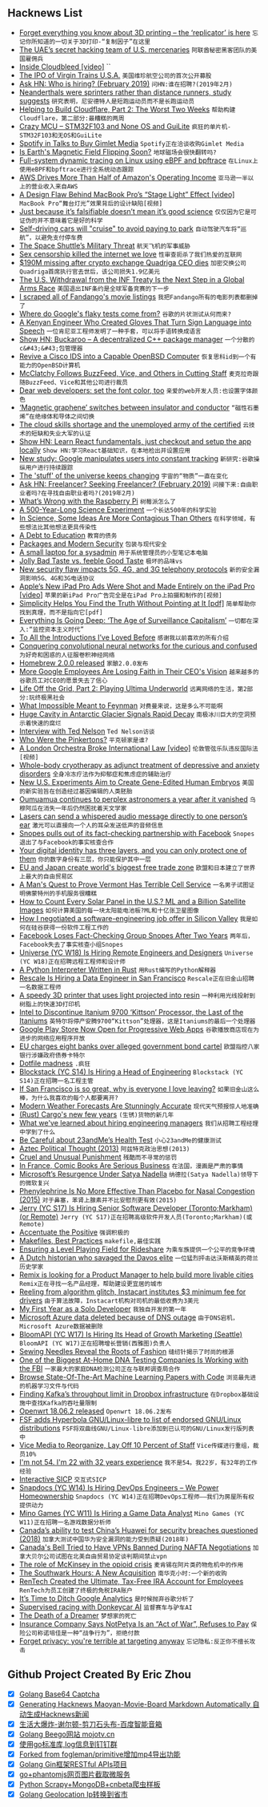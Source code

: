 ## Hacknews List


- [Forget everything you know about 3D printing – the ‘replicator’ is here](https://www.nature.com/articles/d41586-018-07798-9)  `忘记你所知道的一切关于3D打印-“复制因子”在这里`
- [The UAE’s secret hacking team of U.S. mercenaries](https://uk.reuters.com/article/uk-usa-spying-raven-specialreport-idUKKCN1PO1A6)  `阿联酋秘密黑客团队的美国雇佣兵`
- [Inside Cloudbleed [video]](https://www.rsaconference.com/videos/inside-cloudbleed)  ``
- [The IPO of Virgin Trains U.S.A.](https://www.bloomberg.com/opinion/articles/2019-02-01/two-billionaires-want-to-restore-the-glory-of-u-s-railroads)  `美国维珍航空公司的首次公开募股`
- [Ask HN: Who is hiring? (February 2019)](item?id=19055166)  `问HN:谁在招聘?(2019年2月)`
- [Neanderthals were sprinters rather than distance runners, study suggests](http://theconversation.com/neanderthals-were-sprinters-rather-than-distance-runners-our-study-surprisingly-suggests-110761)  `研究表明，尼安德特人是短跑运动员而不是长跑运动员`
- [Helping to Build Cloudflare, Part 2: The Worst Two Weeks](https://blog.cloudflare.com/helping-to-build-cloudflare-part-2/)  `帮助构建Cloudflare，第二部分:最糟糕的两周`
- [Crazy MCU – STM32F103 and None OS and GuiLite](https://github.com/idea4good/GuiLite)  `疯狂的单片机- STM32F103和无OS和GuiLite`
- [Spotify in Talks to Buy Gimlet Media](https://www.wsj.com/articles/spotify-in-talks-to-buy-gimlet-media-11549062083)  `Spotify正在洽谈收购Gimlet Media`
- [Is Earth&#39;s Magnetic Field Flipping Soon?](https://www.space.com/43173-earth-magnetic-field-flips-when.html)  `地球磁场会很快翻转吗?`
- [Full-system dynamic tracing on Linux using eBPF and bpftrace](https://www.joyfulbikeshedding.com/blog/2019-01-31-full-system-dynamic-tracing-on-linux-using-ebpf-and-bpftrace.html)  `在Linux上使用eBPF和bpftrace进行全系统动态跟踪`
- [AWS Drives More Than Half of Amazon&#39;s Operating Income](https://www.lightreading.com/enterprise-cloud/infrastructure-and-platform/aws-drives-more-than-half-of-amazons-operating-income/d/d-id/749196)  `亚马逊一半以上的营业收入来自AWS`
- [A Design Flaw Behind MacBook Pro’s “Stage Light” Effect [video]](https://www.youtube.com/watch?v=iLALpD004Gk)  `MacBook Pro“舞台灯光”效果背后的设计缺陷[视频]`
- [Just because it’s falsifiable doesn’t mean it’s good science](http://backreaction.blogspot.com/2019/01/just-because-its-falsifiable-doesnt.html)  `仅仅因为它是可证伪的并不意味着它是好的科学`
- [Self-driving cars will &#34;cruise&#34; to avoid paying to park](https://news.ucsc.edu/2019/01/millardball-vehicles.html)  `自动驾驶汽车将“巡航”，以避免支付停车费`
- [The Space Shuttle’s Military Threat](https://youzicha.tumblr.com/post/181657051514/my-favorite-part-about-the-economically-dubious)  `航天飞机的军事威胁`
- [Sex censorship killed the internet we love](https://www.engadget.com/2019/01/31/sex-censorship-killed-internet-fosta-sesta/)  `性审查扼杀了我们热爱的互联网`
- [$190M missing after crypto exchange Quadriga CEO dies](https://www.theglobeandmail.com/business/streetwise/article-quadriga-cant-access-190-million-following-ceos-death-court/)  `加密交换公司Quadriga首席执行官去世后，该公司损失1.9亿美元`
- [The U.S. Withdrawal from the INF Treaty Is the Next Step in a Global Arms Race](https://worldview.stratfor.com/article/us-withdrawal-inf-treaty-russia-global-arms-race-missiles)  `美国退出INF条约是全球军备竞赛的下一步`
- [I scraped all of Fandango&#39;s movie listings](https://readypipe.com/blog/fandango-ticket-prices/)  `我把Fandango所有的电影列表都删掉了`
- [Where do Google&#39;s flaky tests come from?](https://docs.google.com/document/d/1mZ0-Kc97DI_F3tf_GBW_NB_aqka-P1jVOsFfufxqUUM)  `谷歌的片状测试从何而来?`
- [A Kenyan Engineer Who Created Gloves That Turn Sign Language into Speech](https://www.becauseofthemwecan.com/blogs/culture/meet-the-kenyan-engineer-who-created-gloves-that-turn-sign-language-into-audible-speech)  `一位肯尼亚工程师发明了一种手套，可以将手语转换成语言`
- [Show HN: Buckaroo – A decentralized C&#43;&#43; package manager](https://github.com/LoopPerfect/buckaroo)  `一个分散的c&#43;&#43;包管理器`
- [Revive a Cisco IDS into a Capable OpenBSD Computer](https://komlositech.wordpress.com/2018/12/30/revive-a-cisco-ids-into-a-capable-openbsd-firewall/)  `恢复思科id到一个有能力的OpenBSD计算机`
- [McClatchy Follows BuzzFeed, Vice, and Others in Cutting Staff](https://www.miaminewtimes.com/news/mcclatchy-follows-buzzfeed-vice-and-others-in-cutting-staff-11070151)  `麦克拉奇跟随BuzzFeed、Vice和其他公司进行裁员`
- [Dear web developers: set the font color, too](https://www.luu.io/posts/web-devs-font-color)  `亲爱的web开发人员:也设置字体颜色`
- [‘Magnetic graphene’ switches between insulator and conductor](https://www.cam.ac.uk/research/news/magnetic-graphene-switches-between-insulator-and-conductor)  `“磁性石墨烯”在绝缘体和导体之间切换`
- [The cloud skills shortage and the unemployed army of the certified](https://itnext.io/the-cloud-skills-shortage-and-the-unemployed-army-of-the-certified-bd405784cef1)  `云技术的短缺和失业大军的认证`
- [Show HN: Learn React fundamentals, just checkout and setup the app locally](https://github.com/tyroprogrammer/learn-react-app)  `Show HN:学习React基础知识，在本地检出并设置应用`
- [New study: Google manipulates users into constant tracking](https://www.forbrukerradet.no/side/google-manipulates-users-into-constant-tracking)  `新研究:谷歌操纵用户进行持续跟踪`
- [The &#39;stuff&#39; of the universe keeps changing](https://phys.org/news/2019-02-universe.html)  `宇宙的“物质”一直在变化`
- [Ask HN: Freelancer? Seeking Freelancer? (February 2019)](item?id=19055165)  `问接下来:自由职业者吗?在寻找自由职业者吗?(2019年2月)`
- [What’s Wrong with the Raspberry Pi](https://ownyourbits.com/2019/02/02/whats-wrong-with-the-raspberry-pi/)  `树莓派怎么了`
- [A 500-Year-Long Science Experiment](https://www.theatlantic.com/science/archive/2019/01/500-year-long-science-experiment/581155/)  `一个长达500年的科学实验`
- [In Science, Some Ideas Are More Contagious Than Others](https://www.scientificamerican.com/article/in-science-some-ideas-are-more-contagious-than-others/)  `在科学领域，有些想法比其他想法更具传染性`
- [A Debt to Education](https://www.plough.com/en/topics/justice/social-justice/economic-justice/a-debt-to-education)  `教育的债务`
- [Packages and Modern Security](https://pragmacoders.com/blog/packages-and-modern-security)  `包装与现代安全`
- [A small laptop for a sysadmin](https://habr.com/en/post/437912/)  `用于系统管理员的小型笔记本电脑`
- [Jolly Bad Taste vs. feeble Good Taste](http://standpointmag.co.uk/critique-february-2019-jonathan-meades-jolly-bad-taste-vs-feeble-good-taste)  `极坏的品味vs`
- [New security flaw impacts 5G, 4G, and 3G telephony protocols](https://www.zdnet.com/article/new-security-flaw-impacts-5g-4g-and-3g-telephony-protocols/)  `新的安全漏洞影响5G、4G和3G电话协议`
- [Apple’s New iPad Pro Ads Were Shot and Made Entirely on the iPad Pro [video]](https://petapixel.com/2019/01/29/apples-new-ipad-pro-ads-were-shot-and-made-entirely-on-the-ipad-pro/)  `苹果的新iPad Pro广告完全是在iPad Pro上拍摄和制作的[视频]`
- [Simplicity Helps You Find the Truth Without Pointing at It [pdf]](https://pdfs.semanticscholar.org/fd67/17201c9855615795729e29b5821bb037c775.pdf)  `简单帮助你找到真理，而不是指向它[pdf]`
- [Everything Is Going Deep: ‘The Age of Surveillance Capitalism’](https://www.nytimes.com/2019/01/29/opinion/artificial-intelligence-surveillance.html)  `一切都在深入:“监控资本主义时代”`
- [To All the Introductions I’ve Loved Before](https://www.theparisreview.org/blog/2019/01/22/to-all-the-introductions-ive-loved-before/)  `感谢我以前喜欢的所有介绍`
- [Conquering convolutional neural networks for the curious and confused](https://towardsdatascience.com/wtf-is-image-classification-8e78a8235acb)  `为好奇和困惑的人征服卷积神经网络`
- [Homebrew 2.0.0 released](https://brew.sh/2019/02/02/homebrew-2.0.0/)  `家酿2.0.0发布`
- [More Google Employees Are Losing Faith in Their CEO&#39;s Vision](https://www.bloomberg.com/news/articles/2019-02-01/google-talent-advantage-erodes-as-more-workers-doubt-ceo-vision)  `越来越多的谷歌员工对CEO的愿景失去了信心`
- [Life Off the Grid, Part 2: Playing Ultima Underworld](https://www.filfre.net/2019/02/life-off-the-grid-part-2-playing-ultima-underworld/)  `远离网络的生活，第2部分:玩终极黑社会`
- [What Impossible Meant to Feynman](http://nautil.us/issue/68/context/what-impossible-meant-to-feynman)  `对费曼来说，这是多么不可能啊`
- [Huge Cavity in Antarctic Glacier Signals Rapid Decay](https://www.nasa.gov/feature/jpl/huge-cavity-in-antarctic-glacier-signals-rapid-decay)  `南极冰川巨大的空洞预示着快速的腐烂`
- [Interview with Ted Nelson](https://www.notion.so/tools-and-craft/03-ted-nelson)  `Ted Nelson访谈`
- [Who Were the Pinkertons?](https://slate.com/human-interest/2019/02/pinkerton-red-dead-redemption-2-lawsuit-history.html)  `平克顿家是谁?`
- [A London Orchestra Broke International Law [video]](https://www.youtube.com/watch?v=BzznBt8tVnI)  `伦敦管弦乐队违反国际法[视频]`
- [Whole-body cryotherapy as adjunct treatment of depressive and anxiety disorders](https://www.ncbi.nlm.nih.gov/pmc/articles/PMC2734249/)  `全身冷冻疗法作为抑郁症和焦虑症的辅助治疗`
- [New U.S. Experiments Aim to Create Gene-Edited Human Embryos](https://www.npr.org/sections/health-shots/2019/02/01/689623550/new-u-s-experiments-aim-to-create-gene-edited-human-embryos)  `美国的新实验旨在创造经过基因编辑的人类胚胎`
- [Oumuamua continues to perplex astronomers a year after it vanished](https://www.businessinsider.com/oumuamua-interstellar-space-rock-alien-spaceship-evidence-2019-1)  `乌穆阿瓜在消失一年后仍然困扰着天文学家`
- [Lasers can send a whispered audio message directly to one person’s ear](https://www.osa.org/en-us/about_osa/newsroom/news_releases/2019/new_technology_uses_lasers_to_transmit_audible_mes/)  `激光可以直接向一个人的耳朵发送低声的音频信息`
- [Snopes pulls out of its fact-checking partnership with Facebook](https://www.poynter.org/fact-checking/2019/snopes-pulls-out-of-its-fact-checking-partnership-with-facebook/)  `Snopes退出了与Facebook的事实核查合作`
- [Your digital identity has three layers, and you can only protect one of them](https://qz.com/1525661/your-digital-identity-has-three-layers-and-you-can-only-protect-one-of-them/)  `你的数字身份有三层，你只能保护其中一层`
- [EU and Japan create world&#39;s biggest free trade zone](https://www.dw.com/en/eu-and-japan-create-worlds-biggest-free-trade-zone/a-47319521)  `欧盟和日本建立了世界上最大的自由贸易区`
- [A Man&#39;s Quest to Prove Vermont Has Terrible Cell Service](https://www.npr.org/2019/02/01/690071045/one-mans-quest-to-prove-vermont-has-terrible-cell-service)  `一名男子试图证明佛蒙特州的手机服务很糟糕`
- [How to Count Every Solar Panel in the U.S.? ML and a Billion Satellite Images](https://www.engineering.com/DesignerEdge/DesignerEdgeArticles/ArticleID/18348/How-Do-You-Count-Every-Solar-Panel-in-the-US-Machine-Learning-and-a-Billion-Satellite-Images.aspx)  `如何计算美国的每一块太阳能电池板?ML和十亿张卫星图像`
- [How I negotiated a software-engineering job offer in Silicon Valley](https://blog.usejournal.com/how-i-negotiated-a-software-engineer-offer-in-silicon-valley-f11590f5c656)  `我是如何在硅谷获得一份软件工程工作的`
- [Facebook Loses Fact-Checking Group Snopes After Two Years](https://www.bloomberg.com/news/articles/2019-02-01/facebook-loses-fact-checking-group-snopes-after-two-years)  `两年后，Facebook失去了事实核查小组Snopes`
- [Universe (YC W18) Is Hiring Remote Engineers and Designers](item?id=19057946)  `Universe (YC W18)正在招聘远程工程师和设计师`
- [A Python Interpreter Written in Rust](https://github.com/RustPython/RustPython)  `用Rust编写的Python解释器`
- [Rescale Is Hiring a Data Engineer in San Francisco](https://jobs.lever.co/rescale/4882eec3-3abf-4161-af0f-5d32e3813c67?lever-origin=applied&amp;lever-source%5B%5D=Hacker%20News)  `Rescale正在旧金山招聘一名数据工程师`
- [A speedy 3D printer that uses light projected into resin](https://www.technologyreview.com/s/612869/watch-this-super-speedy-3d-printer-make-objects-suddenly-appear/)  `一种利用光线投射到树脂上的快速3D打印机`
- [Intel to Discontinue Itanium 9700 ‘Kittson’ Processor, the Last of the Itaniums](https://www.anandtech.com/show/13924/intel-to-discontinue-itanium-9700-kittson-processor-the-last-itaniums)  `英特尔将停产安腾9700“Kittson”处理器，这是Itaniums的最后一个处理器`
- [Google Play Store Now Open for Progressive Web Apps](https://medium.com/@firt/google-play-store-now-open-for-progressive-web-apps-ec6f3c6ff3cc)  `谷歌播放商店现在为进步的网络应用程序开放`
- [EU charges eight banks over alleged government bond cartel](https://www.reuters.com/article/us-eu-antitrust-banks/eu-charges-eight-banks-over-euro-government-bond-trading-cartel-idUSKCN1PP1UA)  `欧盟指控八家银行涉嫌政府债券卡特尔`
- [Dotfile madness](https://0x46.net/thoughts/2019/02/01/dotfile-madness/)  `.疯狂`
- [Blockstack (YC S14) Is Hiring a Head of Engineering](item?id=19059893)  `Blockstack (YC S14)正在招聘一名工程主管`
- [If San Francisco is so great, why is everyone I love leaving?](https://sf.curbed.com/2019/1/30/18196549/san-francisco-everyone-leaving-first-person-migration-california)  `如果旧金山这么棒，为什么我喜欢的每个人都要离开?`
- [Modern Weather Forecasts Are Stunningly Accurate](https://www.theatlantic.com/science/archive/2019/01/polar-vortex-weather-forecasting-good-now/581605/)  `现代天气预报惊人地准确`
- [(Rust) Cargo&#39;s new few years](https://www.ncameron.org/blog/cargos-next-few-years/)  `(生锈)货物的新几年`
- [What we&#39;ve learned about hiring engineering managers](https://circleci.com/blog/what-we-ve-learned-about-hiring-engineering-managers/)  `我们从招聘工程经理中学到了什么`
- [Be Careful about 23andMe’s Health Test](https://www.nytimes.com/interactive/2019/02/01/opinion/23andme-cancer-dna-test-brca.html)  `小心23andMe的健康测试`
- [Aztec Political Thought (2013)](http://abandonedfootnotes.blogspot.com/2013/11/aztec-political-thought.html)  `阿兹特克政治思想(2013)`
- [Cruel and Unusual Punishment](https://harpers.org/archive/2019/02/cruel-and-unusual-punishment-2/)  `残酷而不寻常的惩罚`
- [In France, Comic Books Are Serious Business](https://www.nytimes.com/2019/01/29/books/france-comic-books-angouleme.html)  `在法国，漫画是严肃的事情`
- [Microsoft’s Resurgence Under Satya Nadella](https://www.wsj.com/articles/microsofts-resurgence-under-satya-nadella-11549022422)  `纳德拉(Satya Nadella)领导下的微软复兴`
- [Phenylephrine Is No More Effective Than Placebo for Nasal Congestion (2015)](https://www.jwatch.org/na39054/2015/09/17/phenylephrine-no-more-effective-placebo-nasal-congestion)  `对于鼻塞，苯肾上腺素并不比安慰剂更有效(2015)`
- [Jerry (YC S17) Is Hiring Senior Software Developer (Toronto;Markham) (or Remote)](https://www.workable.com/j/089F60DE31)  `Jerry (YC S17)正在招聘高级软件开发人员(Toronto;Markham)(或Remote)`
- [Accentuate the Positive](https://www.nybooks.com/articles/2019/02/07/pinker-rosling-progress-accentuate-positive/)  `强调积极的`
- [Makefiles, Best Practices](https://danyspin97.org/blog/makefiles-best-practices/)  `makefile,最佳实践`
- [Ensuring a Level Playing Field for Rideshare](https://blog.lyft.com/posts/2019/1/30/ensuring-a-level-playing-field-for-rideshare)  `为乘车族提供一个公平的竞争环境`
- [A Dutch historian who savaged the Davos elite](https://www.theguardian.com/business/2019/feb/01/rutger-bregman-world-economic-forum-davos-speech-tax-billionaires-capitalism)  `一位猛烈抨击达沃斯精英的荷兰历史学家`
- [Remix is looking for a Product Manager to help build more livable cities](https://jobs.lever.co/remix/df5c4ed5-2fa2-4a60-9b04-b27965510e68)  `Remix正在寻找一名产品经理，帮助建设更宜居的城市`
- [Reeling from algorithm glitch, Instacart institutes $3 minimum fee for drivers](https://www.fastcompany.com/90300962/reeling-from-algorithm-glitch-instacart-institutes-3-minimum-fee-for-drivers)  `由于算法故障，Instacart机构对司机的最低收费为3美元`
- [My First Year as a Solo Developer](https://mtlynch.io/solo-developer-year-1/)  `我独自开发的第一年`
- [Microsoft Azure data deleted because of DNS outage](https://nakedsecurity.sophos.com/2019/02/01/dns-outage-turns-tables-on-azure-database-users/)  `由于DNS宕机，Microsoft Azure数据被删除`
- [BloomAPI (YC W17) Is Hiring Its Head of Growth Marketing (Seattle)](item?id=19060834)  `BloomAPI (YC W17)正在招聘增长营销(西雅图)负责人`
- [Sewing Needles Reveal the Roots of Fashion](https://www.sapiens.org/archaeology/fashion-history-sewing-needles/)  `缝纫针揭示了时尚的根源`
- [One of the Biggest At-Home DNA Testing Companies Is Working with the FBI](https://www.buzzfeednews.com/article/salvadorhernandez/family-tree-dna-fbi-investigative-genealogy-privacy)  `一家最大的家庭DNA检测公司正在与联邦调查局合作`
- [Browse State-Of-The-Art Machine Learning Papers with Code](https://paperswithcode.com/sota)  `浏览最先进的机器学习文件与代码`
- [Finding Kafka’s throughput limit in Dropbox infrastructure](https://blogs.dropbox.com/tech/2019/01/finding-kafkas-throughput-limit-in-dropbox-infrastructure/)  `在Dropbox基础设施中查找Kafka的吞吐量限制`
- [Openwrt 18.06.2 released](https://openwrt.org/releases/18.06/notes-18.06.2)  `Openwrt 18.06.2发布`
- [FSF adds Hyperbola GNU/Linux-libre to list of endorsed GNU/Linux distributions](https://www.fsf.org/news/fsf-adds-hyperbola-gnu-linux-libre-to-list-of-endorsed-gnu-linux-distributions)  `FSF将双曲线GNU/Linux-libre添加到已认可的GNU/Linux发行版列表中`
- [Vice Media to Reorganize, Lay Off 10 Percent of Staff](https://www.hollywoodreporter.com/news/vice-media-reorganize-lay-10-percent-staff-1181785)  `Vice传媒进行重组，裁员10%`
- [I&#39;m not 54. I&#39;m 22 with 32 years experience](https://www.linkedin.com/pulse/im-54-22-32-years-experience-louis-loizou/)  `我不是54。我22岁，有32年的工作经验`
- [Interactive SICP](https://xuanji.appspot.com/isicp/)  `交互式SICP`
- [Snapdocs (YC W14) Is Hiring DevOps Engineers – We Power Homeownership](https://jobs.lever.co/snapdocs/977b89d9-a1ff-406c-993e-1cc718d1b52c)  `Snapdocs (YC W14)正在招聘DevOps工程师——我们为房屋所有权提供动力`
- [Mino Games (YC W11) Is Hiring a Game Data Analyst](https://mino-games.workable.com/j/690243A755)  `Mino Games (YC W11)正在招聘一名游戏数据分析师`
- [Canada’s ability to test China’s Huawei for security breaches questioned (2018)](https://www.theglobeandmail.com/politics/article-us-intelligence-officials-question-canadas-ability-to-test-chinas/)  `加拿大测试中国华为安全漏洞的能力受到质疑(2018年)`
- [Canada&#39;s Bell Tried to Have VPNs Banned During NAFTA Negotiations](https://www.techdirt.com/articles/20190130/10141941498/canadas-bell-tried-to-have-vpns-banned-during-nafta-negotiations.shtml)  `加拿大贝尔公司试图在北美自由贸易协定谈判期间禁止vpn`
- [The role of McKinsey in the opioid crisis](https://threader.app/thread/1091690262718496768)  `麦肯锡在阿片类药物危机中的作用`
- [The Southwark Hours: A New Acquisition](https://blogs.bl.uk/digitisedmanuscripts/2019/01/the-southwark-hours-a-new-acquisition.html)  `南华克小时:一个新的收购`
- [RenTech Created the Ultimate, Tax-Free IRA Account for Employees](https://www.bloomberg.com/news/articles/2019-02-01/rentech-created-the-ultimate-tax-free-ira-account-for-employees)  `RenTech为员工创建了终极的免税IRA账户`
- [It’s Time to Ditch Google Analytics](https://www.fastcompany.com/90300072/its-time-to-ditch-google-analytics)  `是时候抛弃谷歌分析了`
- [Supervised racing with Donkeycar AI](https://markku.ai/)  `监督赛车与驴车AI`
- [The Death of a Dreamer](https://quillette.com/2019/01/30/the-death-of-a-dreamer/)  `梦想家的死亡`
- [Insurance Company Says NotPetya Is an “Act of War”, Refuses to Pay](https://ridethelightning.senseient.com/2019/01/insurance-company-says-notpetya-is-an-act-of-war-refuses-to-pay.html)  `保险公司称诺培佳是一种“战争行为”，拒绝付款`
- [Forget privacy: you&#39;re terrible at targeting anyway](https://apenwarr.ca/log/20190201)  `忘记隐私:反正你不擅长攻击`

## Github Project Created By Eric Zhou

- [x] [Golang Base64 Captcha](https://github.com/mojocn/base64Captcha)
- [x] [Generating Hacknews Maoyan-Movie-Board Markdown Automatically 自动生成Hacknews新闻](https://github.com/dejavuzhou/md-genie)
- [x] [生活大爆炸-谢尔顿-剪刀石头布-百度智能音箱](https://github.com/mojocn/dueros-bang-game)
- [x] [Golang Beego网站 mojotv.cn](https://github.com/mojocn/www.mojotv.cn)
- [x] [使用go标准库,log信息到钉钉群](https://github.com/mojocn/dooger)
- [x] [Forked from fogleman/primitive增加mp4导出功能](https://github.com/mojocn/primitive)
- [x] [Golang Gin框架RESTful APIs项目](https://github.com/JJJJJJJerk/ezier-golang-web-api-framework)
- [x] [go+phantomjs网页图片截取微服务](https://github.com/mojocn/screen_shot)
- [x] [Python Scrapy+MongoDB+cnbeta爬虫样板](https://github.com/mojocn/scrapy_mongodb_boilerplate_cnbeta)
- [x] [Golang Geolocation Ip转换到省市](https://github.com/mojocn/ip2location)